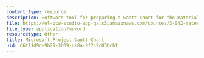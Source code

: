 ```yaml
---
content_type: resource
description: Software tool for preparing a Gantt chart for the materials project laboratory.
file: https://ol-ocw-studio-app-qa.s3.amazonaws.com/courses/3-042-materials-project-laboratory-spring-2008/66f11d9d9b293b09ca8a9f2c9c03bcbf_gantt.mpp
file_type: application/msword
resourcetype: Other
title: Microsoft Project Gantt Chart
uid: 66f11d9d-9b29-3b09-ca8a-9f2c9c03bcbf
---
```

